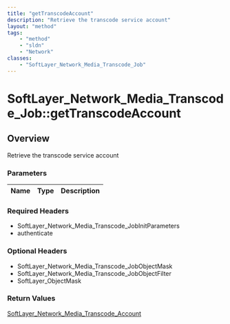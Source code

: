 ```yaml
---
title: "getTranscodeAccount"
description: "Retrieve the transcode service account"
layout: "method"
tags:
    - "method"
    - "sldn"
    - "Network"
classes:
    - "SoftLayer_Network_Media_Transcode_Job"
---
```

# SoftLayer_Network_Media_Transcode_Job::getTranscodeAccount
## Overview 
Retrieve the transcode service account

### Parameters 
|Name | Type | Description |
| --- | --- | --- |


### Required Headers
* SoftLayer_Network_Media_Transcode_JobInitParameters
* authenticate

### Optional Headers
* SoftLayer_Network_Media_Transcode_JobObjectMask
* SoftLayer_Network_Media_Transcode_JobObjectFilter
* SoftLayer_ObjectMask

### Return Values
<a href='/reference/datatypes/SoftLayer_Network_Media_Transcode_Account'>SoftLayer_Network_Media_Transcode_Account </a>

